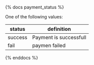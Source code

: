 {% docs payment_status %}
	
One of the following values: 

| status         | definition                                       |
|----------------|--------------------------------------------------|
| success        | Payment is successfull                           |
| fail           | paymen failed                                    |

{% enddocs %}